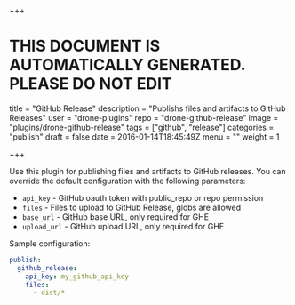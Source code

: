 +++

# THIS DOCUMENT IS AUTOMATICALLY GENERATED. PLEASE DO NOT EDIT

title = "GitHub Release"
description = "Publishs files and artifacts to GitHub Releases"
user = "drone-plugins"
repo = "drone-github-release"
image = "plugins/drone-github-release"
tags = ["github", "release"]
categories = "publish"
draft = false
date = 2016-01-14T18:45:49Z
menu = ""
weight = 1

+++

Use this  plugin for publishing files and artifacts to GitHub releases. You
can override the default configuration with the following parameters:

* `api_key` - GitHub oauth token with public_repo or repo permission
* `files` - Files to upload to GitHub Release, globs are allowed
* `base_url` - GitHub base URL, only required for GHE
* `upload_url` - GitHub upload URL, only required for GHE

Sample configuration:

```yaml
publish:
  github_release:
    api_key: my_github_api_key
    files:
      - dist/*
```

